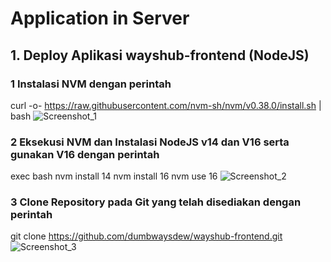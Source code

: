 # Application in Server
## 1. Deploy Aplikasi wayshub-frontend (NodeJS)
### 1 Instalasi NVM dengan perintah
curl -o- https://raw.githubusercontent.com/nvm-sh/nvm/v0.38.0/install.sh | bash
![Screenshot_1](https://github.com/wilsonakbar/devops18-dumbways-WilsonAkbar/assets/132327628/217cb3f6-1ae1-46fb-b16c-3e13f4ff6130)
### 2 Eksekusi NVM dan Instalasi NodeJS v14 dan V16 serta gunakan V16 dengan perintah
exec bash
nvm install 14
nvm install 16
nvm use 16
![Screenshot_2](https://github.com/wilsonakbar/devops18-dumbways-WilsonAkbar/assets/132327628/31c361d2-d1c6-4dbc-8b82-c3d9fbd91da6)
### 3 Clone Repository pada Git yang telah disediakan dengan perintah
git clone https://github.com/dumbwaysdew/wayshub-frontend.git
![Screenshot_3](https://github.com/wilsonakbar/devops18-dumbways-WilsonAkbar/assets/132327628/b36d45f2-1dfc-46b0-b57d-9956d4be1c89)
